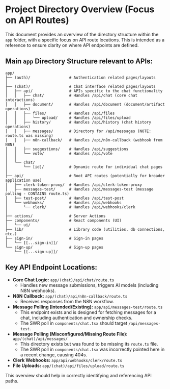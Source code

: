 # Project Directory Overview (Focus on API Routes)

This document provides an overview of the directory structure within the `app` folder, with a specific focus on API route locations. This is intended as a reference to ensure clarity on where API endpoints are defined.

## Main `app` Directory Structure relevant to APIs:

```
app/
├── (auth)/                 # Authentication related pages/layouts
│
├── (chat)/                 # Chat interface related pages/layouts
│   ├── api/                # APIs specific to the chat functionality
│   │   ├── chat/           # Handles /api/chat (core chat interactions)
│   │   ├── document/       # Handles /api/document (document/artifact operations)
│   │   ├── files/          # Handles /api/files
│   │   │   └── upload/     # Handles /api/files/upload
│   │   ├── history/        # Handles /api/history (chat history operations)
│   │   ├── messages/       # Directory for /api/messages (NOTE: route.ts was missing)
│   │   ├── n8n-callback/   # Handles /api/n8n-callback (webhook from N8N)
│   │   ├── suggestions/    # Handles /api/suggestions
│   │   └── vote/           # Handles /api/vote
│   │
│   └── chat/
│       └── [id]/           # Dynamic route for individual chat pages
│
├── api/                    # Root API routes (potentially for broader application use)
│   ├── clerk-token-proxy/  # Handles /api/clerk-token-proxy
│   ├── messages-test/      # Handles /api/messages-test (message polling - CONTAINS route.ts)
│   ├── test-post/          # Handles /api/test-post
│   └── webhooks/           # Handles /api/webhooks
│       └── clerk/          # Handles /api/webhooks/clerk
│
├── actions/                # Server Actions
├── components/             # React components (UI)
│   └── ui/
├── lib/                    # Library code (utilities, db connections, etc.)
├── sign-in/                # Sign-in pages
│   └── [[...sign-in]]/
└── sign-up/                # Sign-up pages
    └── [[...sign-up]]/

```

## Key API Endpoint Locations:

*   **Core Chat Logic:** `app/(chat)/api/chat/route.ts`
    *   Handles new message submissions, triggers AI models (including N8N webhooks).
*   **N8N Callback:** `app/(chat)/api/n8n-callback/route.ts`
    *   Receives responses from the N8N workflow.
*   **Message Polling (Intended/Existing):** `app/api/messages-test/route.ts`
    *   This endpoint exists and is designed for fetching messages for a chat, including authentication and ownership checks.
    *   The SWR poll in `components/chat.tsx` should target `/api/messages-test`.
*   **Message Polling (Misconfigured/Missing Route File):** `app/(chat)/api/messages/`
    *   This directory exists but was found to be missing its `route.ts` file.
    *   The SWR poll in `components/chat.tsx` was incorrectly pointed here in a recent change, causing 404s.
*   **Clerk Webhooks:** `app/api/webhooks/clerk/route.ts`
*   **File Uploads:** `app/(chat)/api/files/upload/route.ts`

This overview should help in correctly identifying and referencing API paths. 